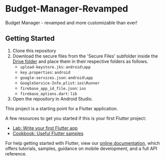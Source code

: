 # Budget-Manager-Revamped

Budget Manager - revamped and more customizable than ever!

## Getting Started

1. Clone this repository
2. Download the secure files from the 'Secure Files' subfolder inside
   the [Drive folder](https://drive.google.com/drive/folders/1-salt_W7yUsgrXvpCXrk5nYo4ywWYA-6?usp=drive_link)
   and place them in their respective folders as follows.
    - `upload-keystore.jks`: `android\app`
    - `key.properties`: `android`
    - `google-services.json`: `android\app`
    - `GoogleService-Info.plist`: `ios\Runner`
    - `firebase_app_id_file.json`: `ios`
    - `firebase_options.dart`: `lib`
3. Open the repository in Android Studio.

This project is a starting point for a Flutter application.

A few resources to get you started if this is your first Flutter project:

- [Lab: Write your first Flutter app](https://flutter.dev/docs/get-started/codelab)
- [Cookbook: Useful Flutter samples](https://flutter.dev/docs/cookbook)

For help getting started with Flutter, view our
[online documentation](https://flutter.dev/docs), which offers tutorials,
samples, guidance on mobile development, and a full API reference.
